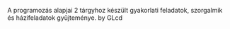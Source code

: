 A programozás alapjai 2 tárgyhoz készült gyakorlati feladatok, szorgalmik és házifeladatok gyűjteménye. by GLcd